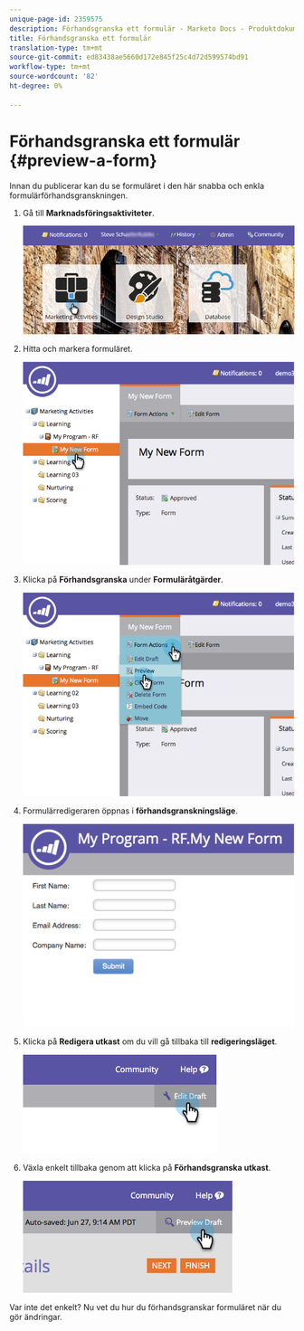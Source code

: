 ```yaml
---
unique-page-id: 2359575
description: Förhandsgranska ett formulär - Marketo Docs - Produktdokumentation
title: Förhandsgranska ett formulär
translation-type: tm+mt
source-git-commit: ed83438ae5660d172e845f25c4d72d599574bd91
workflow-type: tm+mt
source-wordcount: '82'
ht-degree: 0%

---
```



# Förhandsgranska ett formulär {#preview-a-form}

Innan du publicerar kan du se formuläret i den här snabba och enkla formulärförhandsgranskningen.

1. Gå till **Marknadsföringsaktiviteter**.

   ![](assets/login-marketing-activities-6.png)

1. Hitta och markera formuläret.

   ![](assets/image2014-9-15-17-3a45-3a51.png)

1. Klicka på **Förhandsgranska** under **Formuläråtgärder**.

   ![](assets/image2014-9-15-17-3a46-3a9.png)

1. Formulärredigeraren öppnas i **förhandsgranskningsläge**.

   ![](assets/image2014-9-15-17-3a46-3a17.png)

1. Klicka på **Redigera utkast** om du vill gå tillbaka till **redigeringsläget**.

   ![](assets/image2014-9-15-17-3a46-3a37.png)

1. Växla enkelt tillbaka genom att klicka på **Förhandsgranska utkast**.

   ![](assets/image2014-9-15-17-3a46-3a45.png)

Var inte det enkelt? Nu vet du hur du förhandsgranskar formuläret när du gör ändringar.
